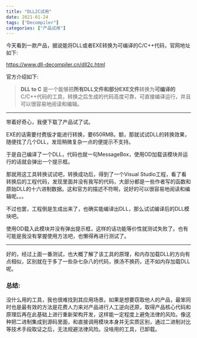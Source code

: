 ```yaml
---
title: "DLL2C试用"
date: 2021-01-24
tags: ["Decompiler"]
categories: ["产品试用"]
---
```


今天看到一款产品，据说能将DLL或者EXE转换为可编译的C/C++代码，官网地址如下:

https://www.dll-decompiler.cn/dll2c.html

官方介绍如下:

> **DLL to C** 是一个能够把**所有DLL文件和部分EXE文件**转换为**可编译的**C/C++代码的工具，转换之后生成的代码高度可靠，可直接编译运行，并且可以很容易地阅读和编辑。

------

带着好奇心，我便下载了产品试了试。

EXE的话需要付费版才能进行转换，要650RMB。额，那就试试DLL的转换效果，随便找了几个DLL，发现稍微复杂一点的便提示不支持。

于是自己编译了一个DLL，代码也就一句MessageBox，使用OD加载该模块并运行的话就会弹出一个提示框。



那就用这工具转换试试吧，转换成功后，得到了一个Visual Studio工程，看了看转换后的工程代码，发现里面并没有我写的代码，大部分都是一些作者写的函数和原始DLL的十六进制数据。这和官方的描述不符啊，说好的可以很容易地阅读和编辑呢。。。

不过也罢，工程倒是生成出来了，也确实能编译出DLL，那么试试编译后的DLL模块吧。

使用OD载入此模块并没有弹出提示框，这样的话功能等价性就测试失败了。也有可能是我没有掌握使用方法吧，也懒得再进行测试了。

------

好的，经过上面一番测试，也大概了解了该工具的原理，和内存加载DLL的方向有点相似，区别就在于多了一些杂七杂八的代码，换汤不换药，还不如内存加载DLL呢。

### 总结:

没什么用的工具，我也很难找到其应用场景。如果是想要窃取他人的产品，最笨同时也是最有效的方法是花费人力来对产品进行人工逆向还原，取得产品核心代码和原理后再在此基础上进行重新架构开发，这样能一定程度上避免法律的风险。像这种把二进制集成到源码里面，和直接调用模块本身并无实质区别，通过二进制对比等技术手段取证之后，无法规避法律风险。没啥用的工具，已卸载。


